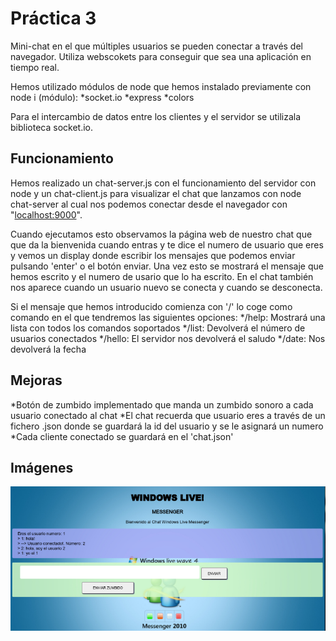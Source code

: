  # Práctica 3

Mini-chat en el que múltiples usuarios se pueden conectar a través del navegador. Utiliza webscokets para conseguir que sea una aplicación en tiempo real.

Hemos utilizado módulos de node que hemos instalado previamente con node i (módulo):
*socket.io
*express
*colors

Para el intercambio de datos entre los clientes y el servidor se utilizala biblioteca socket.io.

## Funcionamiento 

Hemos realizado un chat-server.js con el funcionamiento del servidor con node y un chat-client.js para visualizar el chat que lanzamos con node chat-server al cual nos podemos conectar desde el navegador con "[localhost:9000](http://localhost:9090/)".

Cuando ejecutamos esto observamos la página web de nuestro chat que que da la bienvenida cuando entras y te dice el numero de usuario que eres y vemos un display donde escribir los mensajes que podemos enviar pulsando 'enter' o el botón enviar. Una vez esto se mostrará el mensaje que hemos escrito y el numero de usario que lo ha escrito.
En el chat también nos aparece cuando un usuario nuevo se conecta y cuando se desconecta.

Si el mensaje que hemos introducido comienza con '/' lo coge como comando en el que tendremos las siguientes opciones:
*/help: Mostrará una lista con todos los comandos soportados
*/list: Devolverá el número de usuarios conectados
*/hello: El servidor nos devolverá el saludo
*/date: Nos devolverá la fecha

## Mejoras
*Botón de zumbido implementado que manda un zumbido sonoro a cada usuario conectado al chat
*El chat recuerda que usuario eres a través de un fichero .json donde se guardará la id del usuario y se le asignará un numero
*Cada cliente conectado se guardará en el 'chat.json'

## Imágenes
![](https://github.com/saraft31/LTAW-Practicas/blob/main/P3/wiki.png)
